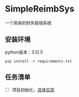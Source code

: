 # SimpleReimbSys

一个简易的财务报销系统

## 安装环境

python版本：3.12.5

```shell
pip install -r requirements.txt
```

## 任务清单

- [ ] 项目初始化，[具体实现](./docs/具体实现.md#项目初始化)
